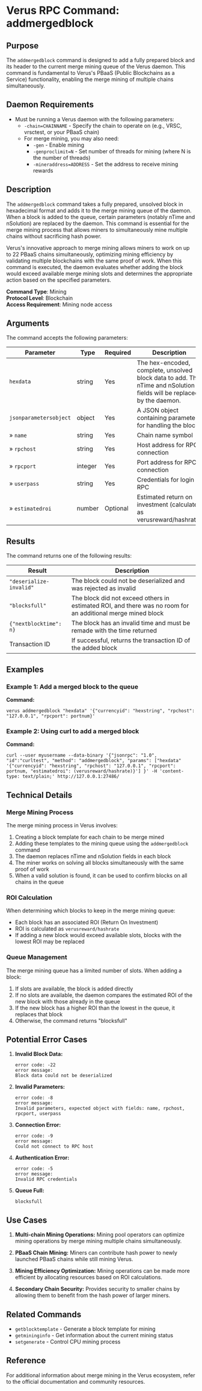 # Verus RPC Command: addmergedblock

## Purpose
The `addmergedblock` command is designed to add a fully prepared block and its header to the current merge mining queue of the Verus daemon. This command is fundamental to Verus's PBaaS (Public Blockchains as a Service) functionality, enabling the merge mining of multiple chains simultaneously.

## Daemon Requirements
- Must be running a Verus daemon with the following parameters:
  - `-chain=CHAINNAME` - Specify the chain to operate on (e.g., VRSC, vrsctest, or your PBaaS chain)
  - For merge mining, you may also need:
    - `-gen` - Enable mining
    - `-genproclimit=N` - Set number of threads for mining (where N is the number of threads)
    - `-mineraddress=ADDRESS` - Set the address to receive mining rewards

## Description
The `addmergedblock` command takes a fully prepared, unsolved block in hexadecimal format and adds it to the merge mining queue of the daemon. When a block is added to the queue, certain parameters (notably nTime and nSolution) are replaced by the daemon. This command is essential for the merge mining process that allows miners to simultaneously mine multiple chains without sacrificing hash power.

Verus's innovative approach to merge mining allows miners to work on up to 22 PBaaS chains simultaneously, optimizing mining efficiency by validating multiple blockchains with the same proof of work. When this command is executed, the daemon evaluates whether adding the block would exceed available merge mining slots and determines the appropriate action based on the specified parameters.

**Command Type**: Mining  
**Protocol Level**: Blockchain  
**Access Requirement**: Mining node access

## Arguments
The command accepts the following parameters:

| Parameter | Type | Required | Description |
|-----------|------|----------|-------------|
| `hexdata` | string | Yes | The hex-encoded, complete, unsolved block data to add. The nTime and nSolution fields will be replaced by the daemon. |
| `jsonparametersobject` | object | Yes | A JSON object containing parameters for handling the block |
| » `name` | string | Yes | Chain name symbol |
| » `rpchost` | string | Yes | Host address for RPC connection |
| » `rpcport` | integer | Yes | Port address for RPC connection |
| » `userpass` | string | Yes | Credentials for login to RPC |
| » `estimatedroi` | number | Optional | Estimated return on investment (calculated as verusreward/hashrate) |

## Results
The command returns one of the following results:

| Result | Description |
|--------|-------------|
| `"deserialize-invalid"` | The block could not be deserialized and was rejected as invalid |
| `"blocksfull"` | The block did not exceed others in estimated ROI, and there was no room for an additional merge mined block |
| `{"nextblocktime": n}` | The block has an invalid time and must be remade with the time returned |
| Transaction ID | If successful, returns the transaction ID of the added block |

## Examples

### Example 1: Add a merged block to the queue

**Command:**
```
verus addmergedblock "hexdata" '{"currencyid": "hexstring", "rpchost": "127.0.0.1", "rpcport": portnum}'
```

### Example 2: Using curl to add a merged block

**Command:**
```
curl --user myusername --data-binary '{"jsonrpc": "1.0", "id":"curltest", "method": "addmergedblock", "params": ["hexdata" '{"currencyid": "hexstring", "rpchost": "127.0.0.1", "rpcport": portnum, "estimatedroi": (verusreward/hashrate)}'] }' -H 'content-type: text/plain;' http://127.0.0.1:27486/
```

## Technical Details

### Merge Mining Process

The merge mining process in Verus involves:

1. Creating a block template for each chain to be merge mined
2. Adding these templates to the mining queue using the `addmergedblock` command
3. The daemon replaces nTime and nSolution fields in each block
4. The miner works on solving all blocks simultaneously with the same proof of work
5. When a valid solution is found, it can be used to confirm blocks on all chains in the queue

### ROI Calculation

When determining which blocks to keep in the merge mining queue:
- Each block has an associated ROI (Return On Investment)
- ROI is calculated as `verusreward/hashrate`
- If adding a new block would exceed available slots, blocks with the lowest ROI may be replaced

### Queue Management

The merge mining queue has a limited number of slots. When adding a block:
1. If slots are available, the block is added directly
2. If no slots are available, the daemon compares the estimated ROI of the new block with those already in the queue
3. If the new block has a higher ROI than the lowest in the queue, it replaces that block
4. Otherwise, the command returns "blocksfull"

## Potential Error Cases

1. **Invalid Block Data:**
   ```
   error code: -22
   error message:
   Block data could not be deserialized
   ```

2. **Invalid Parameters:**
   ```
   error code: -8
   error message:
   Invalid parameters, expected object with fields: name, rpchost, rpcport, userpass
   ```

3. **Connection Error:**
   ```
   error code: -9
   error message:
   Could not connect to RPC host
   ```

4. **Authentication Error:**
   ```
   error code: -5
   error message:
   Invalid RPC credentials
   ```

5. **Queue Full:**
   ```
   blocksfull
   ```

## Use Cases

1. **Multi-chain Mining Operations:**
   Mining pool operators can optimize mining operations by merge mining multiple chains simultaneously.

2. **PBaaS Chain Mining:**
   Miners can contribute hash power to newly launched PBaaS chains while still mining Verus.

3. **Mining Efficiency Optimization:**
   Mining operations can be made more efficient by allocating resources based on ROI calculations.

4. **Secondary Chain Security:**
   Provides security to smaller chains by allowing them to benefit from the hash power of larger miners.

## Related Commands

- `getblocktemplate` - Generate a block template for mining
- `getmininginfo` - Get information about the current mining status
- `setgenerate` - Control CPU mining process

## Reference
For additional information about merge mining in the Verus ecosystem, refer to the official documentation and community resources.

